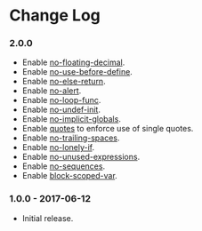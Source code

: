 Change Log
==========

### 2.0.0

* Enable [no-floating-decimal](http://eslint.org/docs/rules/no-floating-decimal).
* Enable [no-use-before-define](http://eslint.org/docs/rules/no-use-before-define).
* Enable [no-else-return](http://eslint.org/docs/rules/no-else-return).
* Enable [no-alert](http://eslint.org/docs/rules/no-alert).
* Enable [no-loop-func](http://eslint.org/docs/rules/no-loop-func).
* Enable [no-undef-init](http://eslint.org/docs/rules/no-undef-init).
* Enable [no-implicit-globals](http://eslint.org/docs/rules/no-implicit-globals).
* Enable [quotes](http://eslint.org/docs/rules/quotes) to enforce use of single quotes.
* Enable [no-trailing-spaces](http://eslint.org/docs/rules/no-trailing-spaces).
* Enable [no-lonely-if](http://eslint.org/docs/rules/no-lonely-if).
* Enable [no-unused-expressions](http://eslint.org/docs/rules/no-unused-expressions).
* Enable [no-sequences](http://eslint.org/docs/rules/no-lonely-if).
* Enable [block-scoped-var](http://eslint.org/docs/rules/block-scoped-var).

### 1.0.0 - 2017-06-12

* Initial release.
